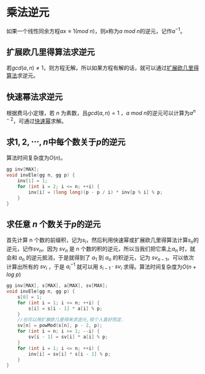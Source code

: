 # 乘法逆元

如果一个线性同余方程$ax\equiv 1(mod\ n)$，则$x$称为$a\ mod\ n$的逆元，记作$a^{-1}$。

## 扩展欧几里得算法求逆元

若$gcd(a,n)\not ={1}$，则方程无解。所以如果方程有解的话，就可以通过[扩展欧几里得算法](./欧几里得算法.md)求逆元。

## 快速幂法求逆元

根据费马小定理，若 $n$ 为素数，且$gcd(a,n)=1$ ，$a\ mod\ n$的逆元可以计算为$a^{n-2}$，可通过[快速幂](./快速幂.md)求解。

## 求$1,2,\cdots,n$中每个数关于$p$的逆元

算法时间复杂度为$O(n)$。

```cpp
gg inv[MAX];
void invEle(gg n, gg p) {
    inv[1] = 1;
    for (int i = 2; i <= n; ++i) {
        inv[i] = (long long)(p - p / i) * inv[p % i] % p;
    }
}
```

## 求任意 $n$ 个数关于$p$的逆元

首先计算 n 个数的前缀积，记为$s_i$，然后利用快速幂或扩展欧几里得算法计算$s_n$的逆元，记作$sv_n$。因为 $sv_n$ 是 n 个数的积的逆元，所以当我们把它乘上$a_n$ 时，就会和 $a_n$ 的逆元抵消，于是就得到了 $a_1$ 到 $a_n$ 的积逆元，记为 $sv_{n-1}$。可以依次计算出所有的 $sv_i$ ，于是 $a_i^{-1}$ 就可以用 $s_{i-1}\cdot sv_i$ 求得。算法时间复杂度为$O(n+log\ p)$

```cpp
gg inv[MAX], s[MAX], a[MAX], sv[MAX];
void invEle(gg n, gg p) {
    s[0] = 1;
    for (int i = 1; i <= n; ++i) {
        s[i] = s[i - 1] * a[i] % p;
    }
    //也可以用扩展欧几里得来求逆元,视个人喜好而定.
    sv[n] = powMod(s[n], p - 2, p);
    for (int i = n; i >= 1; --i) {
        sv[i - 1] = sv[i] * a[i] % p;
    }
    for (int i = 1; i <= n; ++i) {
        inv[i] = sv[i] * s[i - 1] % p;
    }
}
```
